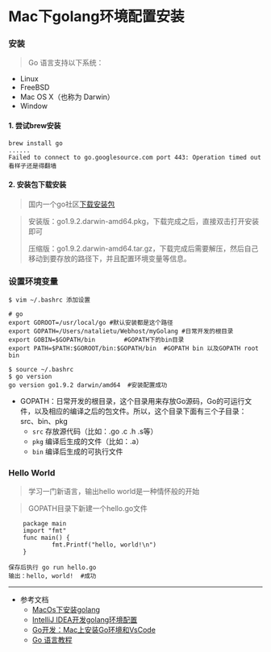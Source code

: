 Mac下golang环境配置安装
====================

	
### 安装
> Go 语言支持以下系统：

- Linux
- FreeBSD
- Mac OS X（也称为 Darwin）
- Window

#### 1. 尝试brew安装
	
	brew install go
	......
	Failed to connect to go.googlesource.com port 443: Operation timed out
	看样子还是得翻墙

#### 2. 安装包下载安装
> 国内一个go社区[下载安装包](https://golangtc.com/download)

> 安装版：go1.9.2.darwin-amd64.pkg，下载完成之后，直接双击打开安装即可
>
> 压缩版：go1.9.2.darwin-amd64.tar.gz，下载完成后需要解压，然后自己移动到要存放的路径下，并且配置环境变量等信息。
	
### 设置环境变量
	$ vim ~/.bashrc 添加设置
	
	# go
	export GOROOT=/usr/local/go #默认安装都是这个路径
	export GOPATH=/Users/natalietu/Webhost/myGolang #日常开发的根目录
	export GOBIN=$GOPATH/bin		#GOPATH下的bin目录
	export PATH=$PATH:$GOROOT/bin:$GOPATH/bin  #GOPATH bin 以及GOPATH root bin
	
	$ source ~/.bashrc
	$ go version
	go version go1.9.2 darwin/amd64  #安装配置成功
	
- GOPATH：日常开发的根目录，这个目录用来存放Go源码，Go的可运行文件，以及相应的编译之后的包文件。所以，这个目录下面有三个子目录：src、bin、pkg
	- `src` 存放源代码（比如：.go .c .h .s等）
	- `pkg` 编译后生成的文件（比如：.a）
	- `bin` 编译后生成的可执行文件

### Hello World
> 学习一门新语言，输出hello world是一种情怀般的开始

> GOPATH目录下新建一个hello.go文件
	
		package main
		import "fmt"
		func main() {
   				fmt.Printf("hello, world!\n")
		}
	
	保存后执行 go run hello.go
	输出：hello, world!  #成功
	



-------

	
- 参考文档
	- [MacOs下安装golang](https://blog.csdn.net/skytoup/article/details/48877839)
	- [IntelliJ IDEA开发golang环境配置](https://studygolang.com/articles/6011)
	- [Go开发：Mac上安装Go环境和VsCode](https://www.jianshu.com/p/0b2b80336d47)
	- [Go 语言教程](http://www.runoob.com/go/go-environment.html)



